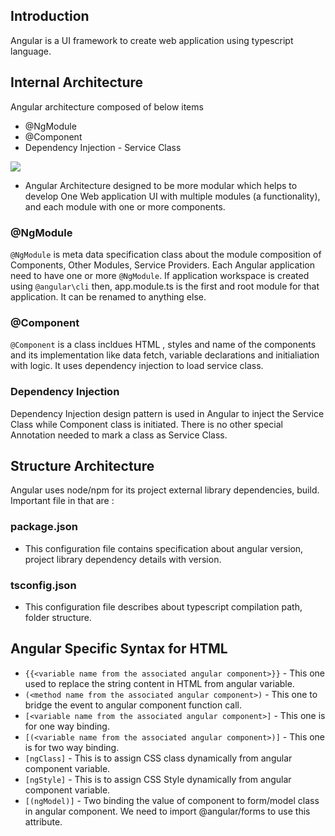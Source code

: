 ## Introduction
Angular is a UI framework to create web application using typescript language. 

## Internal Architecture
Angular architecture composed of below items 
* @NgModule
* @Component
* Dependency Injection - Service Class

![](https://amvijay.com/images/20201120-angular-architecture.jpg)

* Angular Architecture designed to be more modular which helps to develop One Web application UI with multiple modules (a functionality), and each module with one or more components.

### @NgModule
`@NgModule` is meta data specification class about the module composition of Components, Other Modules, Service Providers. Each Angular  application need to have one or more `@NgModule`. If application workspace is created using `@angular\cli` then, app.module.ts is the first and root module for that application. It can be renamed to anything else.

### @Component
`@Component` is a class incldues HTML , styles and name of the components and its implementation like data fetch, variable declarations and initialiation with logic. It uses dependency injection to load service class.

### Dependency Injection
Dependency Injection design pattern is used in Angular to inject the Service Class while Component class is initiated. There is no other special Annotation needed to mark a class as Service Class.

## Structure Architecture
Angular uses node/npm for its project external library dependencies, build. 
Important file in that are : 
### package.json
* This configuration file contains specification about angular version, project library dependency details with version.

### tsconfig.json
* This configuration file describes about typescript compilation path, folder structure.

## Angular Specific Syntax for HTML
* `{{<variable name from the associated angular component>}}` - This one used to replace the string content in HTML from angular variable. 
* `(<method name from the associated angular component>)` - This one to bridge the event to angular component function call. 
* `[<variable name from the associated angular component>]` - This one is for one way binding. 
* `[(<variable name from the associated angular component>)]` - This one is for two way binding. 
* `[ngClass]` - This is to assign CSS class dynamically from angular component variable.
* `[ngStyle]` - This is to assign CSS Style dynamically from angular component variable.
* `[(ngModel)]` - Two binding the value of component to form/model class in angular component. We need to import @angular/forms to use this attribute.
